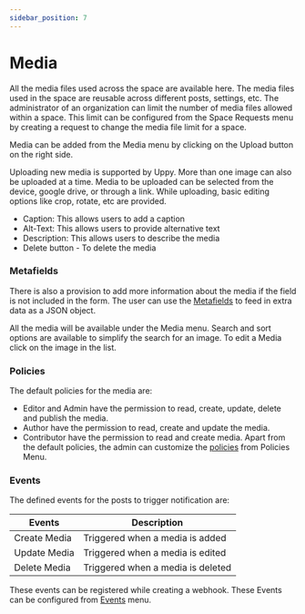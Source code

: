 ```yaml
---
sidebar_position: 7
---
```


# Media

All the media files used across the space are available here. The media files used in the space are reusable across different posts, settings, etc.
The administrator of an organization can limit the number of media files allowed within a space. This limit can be configured from the Space Requests menu by creating a request to change the media file limit for a space.

Media can be added from the Media menu by clicking on the Upload button on the right side.

Uploading new media is supported by Uppy. More than one image can also be uploaded at a time. Media to be uploaded can be selected from the device, google drive, or through a link.
While uploading, basic editing options like crop, rotate, etc are provided.

- Caption: This allows users to add a caption
- Alt-Text: This allows users to provide alternative text
- Description: This allows users to describe the media
- Delete button - To delete the media

### Metafields 
There is also a provision to add more information about the media if the field is not included in the form. The user can use the [Metafields](/docs/features/extend-features) to feed in extra data as a JSON object.

All the media will be available under the Media menu.
Search and sort options are available to simplify the search for an image. To edit a Media click on the image in the list.

### Policies

The default policies for the media are:

- Editor and Admin have the permission to read, create, update, delete and publish the media.
- Author have the permission to read, create and update the media.
- Contributor have the permission to read and create media.
  Apart from the default policies, the admin can customize the [policies](/docs/core-concepts/policies) from Policies Menu.

### Events

The defined events for the posts to trigger notification are:

| Events       | Description                       |
| ------------ | --------------------------------- |
| Create Media | Triggered when a media is added   |
| Update Media | Triggered when a media is edited  |
| Delete Media | Triggered when a media is deleted |

These events can be registered while creating a webhook. These Events can be configured from [Events](/docs/core-concepts/events) menu.
